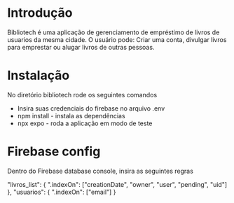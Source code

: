 # Introdução
Bibliotech é uma aplicação de gerenciamento de empréstimo de livros de usuarios da mesma cidade. 
O usuário pode: Criar uma conta, divulgar livros para emprestar ou alugar livros de outras pessoas.

# Instalação
No diretório bibliotech rode os seguintes comandos
- Insira suas credenciais do firebase no arquivo .env
- npm install - instala as dependências
- npx expo - roda a aplicação em modo de teste

# Firebase config
Dentro do Firebase database console, insira as seguintes regras

"livros_list": {
    ".indexOn": ["creationDate", "owner", "user", "pending", "uid"]
},
"usuarios": {
    ".indexOn": ["email"]
}
